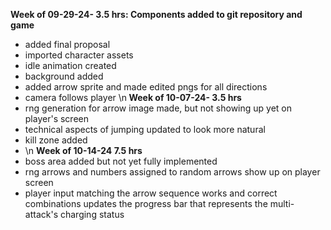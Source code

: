 <b> Week of 09-29-24- 3.5 hrs: Components added to git repository and game </b>
- added final proposal
- imported character assets
- idle animation created
- background added
- added arrow sprite and made edited pngs for all directions
- camera follows player
\n<b> Week of 10-07-24- 3.5 hrs</b>
- rng generation for arrow image made, but not showing up yet on player's screen
- technical aspects of jumping updated to look more natural
- kill zone added
- \n <b> Week of 10-14-24 7.5 hrs</b>
- boss area added but not yet fully implemented
- rng arrows and numbers assigned to random arrows show up on player screen
- player input matching the arrow sequence works and correct combinations updates the progress bar that represents the multi-attack's charging status
